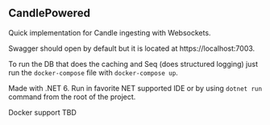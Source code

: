 ## CandlePowered

Quick implementation for Candle ingesting with Websockets.

Swagger should open by default but it is located at https://localhost:7003.

To run the DB that does the caching and Seq (does structured logging) just run the `docker-compose` file with `docker-compose up`.

Made with .NET 6. Run in favorite NET supported IDE or by using `dotnet run` command from the root of the project.

Docker support TBD